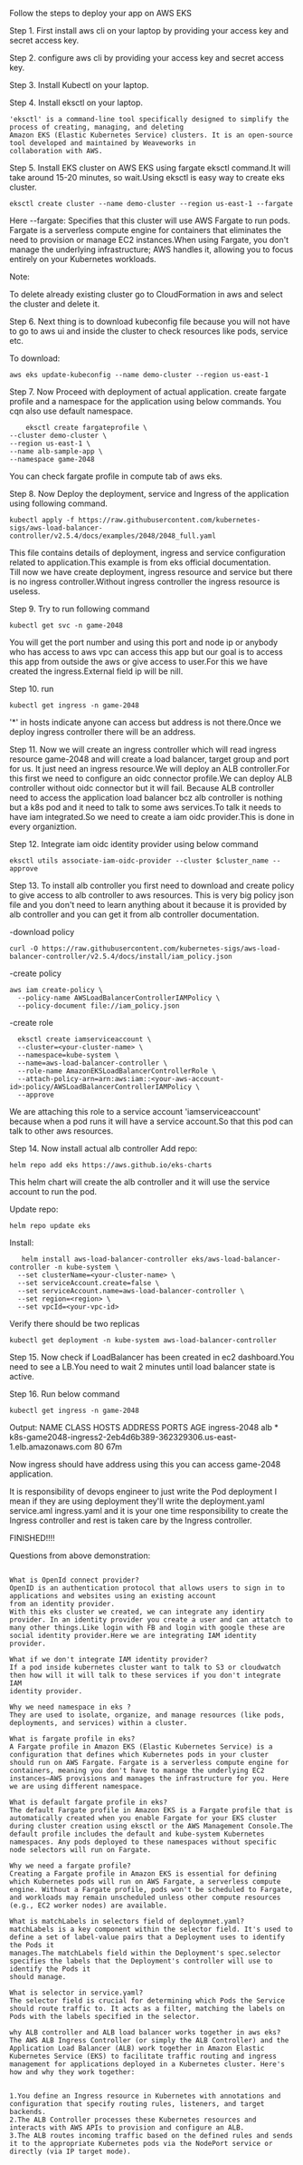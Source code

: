 Follow the steps to deploy your app on AWS EKS

Step 1. First install  aws cli on your laptop by providing your access key and secret access key.

Step 2. configure aws cli by providing your access key and secret access key.

Step 3. Install Kubectl on your laptop.

Step 4. Install eksctl on your laptop.
```
'eksctl' is a command-line tool specifically designed to simplify the process of creating, managing, and deleting 
Amazon EKS (Elastic Kubernetes Service) clusters. It is an open-source tool developed and maintained by Weaveworks in 
collaboration with AWS.
```

Step 5. Install EKS cluster on AWS EKS using fargate eksctl command.It will take around 15-20 minutes, so wait.Using eksctl is easy way to create eks cluster.
```
eksctl create cluster --name demo-cluster --region us-east-1 --fargate
```
Here --fargate:
Specifies that this cluster will use AWS Fargate to run pods. Fargate is a serverless compute engine for containers that eliminates the need to provision or 
manage EC2 instances.When using Fargate, you don't manage the underlying infrastructure; AWS handles it, allowing you to focus entirely on your Kubernetes 
workloads.
   
Note: 
   
To delete already existing cluster go to CloudFormation in aws and select the cluster and delete it.

Step 6. Next thing is to download kubeconfig file because you will not have to go to aws ui and inside the cluster to check resources like pods, service etc.

To download:
```
aws eks update-kubeconfig --name demo-cluster --region us-east-1
```

Step 7. Now Proceed with deployment of actual application. create fargate profile and a namespace for the application using below commands. You cqn also use default
namespace.
```
    eksctl create fargateprofile \
--cluster demo-cluster \
--region us-east-1 \
--name alb-sample-app \
--namespace game-2048
```
You can check fargate profile in compute tab of aws eks. 

Step 8. Now Deploy the deployment, service and Ingress of the application using following command.
```
kubectl apply -f https://raw.githubusercontent.com/kubernetes-sigs/aws-load-balancer-controller/v2.5.4/docs/examples/2048/2048_full.yaml
```
This file contains details of deployment, ingress and service configuration related to application.This example is from eks official documentation.  
Till now we have create deployment, ingress resource and service but there is no ingress controller.Without ingress controller the ingress resource is useless.

Step 9. Try to run following command
```
kubectl get svc -n game-2048
```
You will get the port number and using this port and node ip or anybody who has access to aws vpc can access this app but our goal is to access this app from outside the aws or give access to user.For this we have created the ingress.External field ip will be nill.

Step 10. run
```
kubectl get ingress -n game-2048
```
'*' in hosts indicate anyone can access but address is not there.Once we deploy ingress controller there will be an address.

Step 11. Now we will create an ingress controller which will read ingress resource game-2048 and will create a load balancer, target group and port for us.
It just need an ingress resource.We will deploy an ALB controller.For this first we need to configure an oidc connector profile.We can deploy ALB controller 
without oidc connector but it will fail. Because ALB controller need to access the application load balancer bcz alb controller is nothing but a k8s pod and it
need to talk to some aws services.To talk it needs to have iam integrated.So we need to create a iam oidc provider.This is done in every organiztion.

Step 12. Integrate iam oidc identity provider using below command
```
eksctl utils associate-iam-oidc-provider --cluster $cluster_name --approve
```
Step 13. To install alb controller you first need to download and create policy to give access to alb controller to aws resources. This is very big policy json file and you don't need to learn anything about it because it is provided by alb controller and you can get it from alb controller documentation.

-download policy
```
curl -O https://raw.githubusercontent.com/kubernetes-sigs/aws-load-balancer-controller/v2.5.4/docs/install/iam_policy.json
```
-create policy
```
aws iam create-policy \
  --policy-name AWSLoadBalancerControllerIAMPolicy \
  --policy-document file://iam_policy.json
```
-create role
```
  eksctl create iamserviceaccount \
  --cluster=<your-cluster-name> \
  --namespace=kube-system \
  --name=aws-load-balancer-controller \
  --role-name AmazonEKSLoadBalancerControllerRole \
  --attach-policy-arn=arn:aws:iam::<your-aws-account-id>:policy/AWSLoadBalancerControllerIAMPolicy \
  --approve
```
We are attaching this role to a service account 'iamserviceaccount' because when a pod runs it will have a service account.So that this pod can talk to other
aws resources.

Step 14. Now install actual alb controller
Add repo:
```
helm repo add eks https://aws.github.io/eks-charts
```
This helm chart will create the alb controller and it will use the service account to run the pod.

Update repo:
``` 
helm repo update eks
```
Install:
```
   helm install aws-load-balancer-controller eks/aws-load-balancer-controller -n kube-system \
  --set clusterName=<your-cluster-name> \
  --set serviceAccount.create=false \
  --set serviceAccount.name=aws-load-balancer-controller \
  --set region=<region> \
  --set vpcId=<your-vpc-id>
```
Verify there should be two replicas 
```
kubectl get deployment -n kube-system aws-load-balancer-controller
```
Step 15. Now check if LoadBalancer has been created in ec2 dashboard.You need to see a LB.You need to wait 2 minutes until load balancer state is active.

Step 16. Run below command
```
kubectl get ingress -n game-2048
```
Output:
NAME           CLASS   HOSTS   ADDRESS                                                                  PORTS   AGE
ingress-2048   alb     *       k8s-game2048-ingress2-2eb4d6b389-362329306.us-east-1.elb.amazonaws.com   80      67m

Now ingress should have address using this you can access game-2048 application.

It is responsibility of devops engineer to just write the Pod deployment I mean if they are using deployment they'll write the deployment.yaml service.aml ingress.yaml and it is your one time responsibility to create the Ingress controller and rest is taken care by the Ingress controller.


FINISHED!!!!


Questions from above demonstration:
```

What is OpenId connect provider?
OpenID is an authentication protocol that allows users to sign in to applications and websites using an existing account 
from an identity provider.
With this eks cluster we created, we can integrate any identiry provider. In an identity provider you create a user and can attatch to 
many other things.Like login with FB and login with google these are social identity provider.Here we are integrating IAM identity provider.

What if we don't integrate IAM identity provider?
If a pod inside kubernetes cluster want to talk to S3 or cloudwatch then how will it will talk to these services if you don't integrate IAM 
identity provider.

Why we need namespace in eks ?
They are used to isolate, organize, and manage resources (like pods, deployments, and services) within a cluster. 

What is fargate profile in eks?
A Fargate profile in Amazon EKS (Elastic Kubernetes Service) is a configuration that defines which Kubernetes pods in your cluster should run on AWS Fargate. Fargate is a serverless compute engine for containers, meaning you don't have to manage the underlying EC2 instances—AWS provisions and manages the infrastructure for you. Here we are using different namespace.

What is default fargate profile in eks?
The default Fargate profile in Amazon EKS is a Fargate profile that is automatically created when you enable Fargate for your EKS cluster during cluster creation using eksctl or the AWS Management Console.The default profile includes the default and kube-system Kubernetes namespaces. Any pods deployed to these namespaces without specific node selectors will run on Fargate.

Why we need a fargate profile?
Creating a Fargate profile in Amazon EKS is essential for defining which Kubernetes pods will run on AWS Fargate, a serverless compute engine. Without a Fargate profile, pods won't be scheduled to Fargate, and workloads may remain unscheduled unless other compute resources (e.g., EC2 worker nodes) are available.

What is matchLabels in selectors field of deploymnet.yaml?
matchLabels is a key component within the selector field. It's used to define a set of label-value pairs that a Deployment uses to identify the Pods it 
manages.The matchLabels field within the Deployment's spec.selector specifies the labels that the Deployment's controller will use to identify the Pods it 
should manage.

What is selector in service.yaml?
The selector field is crucial for determining which Pods the Service should route traffic to. It acts as a filter, matching the labels on Pods with the labels specified in the selector.

why ALB controller and ALB load balancer works together in aws eks?
The AWS ALB Ingress Controller (or simply the ALB Controller) and the Application Load Balancer (ALB) work together in Amazon Elastic Kubernetes Service (EKS) to facilitate traffic routing and ingress management for applications deployed in a Kubernetes cluster. Here's how and why they work together:


1.You define an Ingress resource in Kubernetes with annotations and configuration that specify routing rules, listeners, and target backends.
2.The ALB Controller processes these Kubernetes resources and interacts with AWS APIs to provision and configure an ALB.
3.The ALB routes incoming traffic based on the defined rules and sends it to the appropriate Kubernetes pods via the NodePort service or directly (via IP target mode).
```
